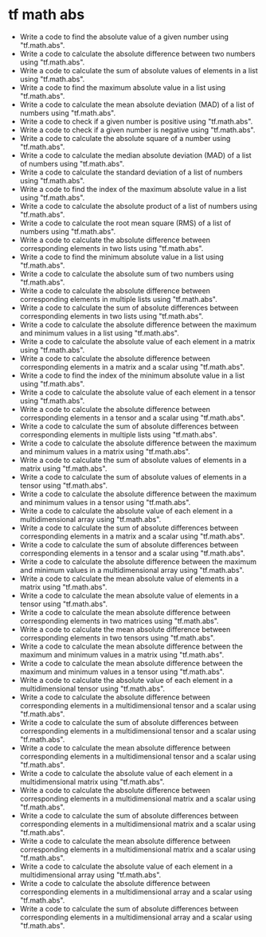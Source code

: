 # tf math abs

- Write a code to find the absolute value of a given number using "tf.math.abs".
- Write a code to calculate the absolute difference between two numbers using "tf.math.abs".
- Write a code to calculate the sum of absolute values of elements in a list using "tf.math.abs".
- Write a code to find the maximum absolute value in a list using "tf.math.abs".
- Write a code to calculate the mean absolute deviation (MAD) of a list of numbers using "tf.math.abs".
- Write a code to check if a given number is positive using "tf.math.abs".
- Write a code to check if a given number is negative using "tf.math.abs".
- Write a code to calculate the absolute square of a number using "tf.math.abs".
- Write a code to calculate the median absolute deviation (MAD) of a list of numbers using "tf.math.abs".
- Write a code to calculate the standard deviation of a list of numbers using "tf.math.abs".
- Write a code to find the index of the maximum absolute value in a list using "tf.math.abs".
- Write a code to calculate the absolute product of a list of numbers using "tf.math.abs".
- Write a code to calculate the root mean square (RMS) of a list of numbers using "tf.math.abs".
- Write a code to calculate the absolute difference between corresponding elements in two lists using "tf.math.abs".
- Write a code to find the minimum absolute value in a list using "tf.math.abs".
- Write a code to calculate the absolute sum of two numbers using "tf.math.abs".
- Write a code to calculate the absolute difference between corresponding elements in multiple lists using "tf.math.abs".
- Write a code to calculate the sum of absolute differences between corresponding elements in two lists using "tf.math.abs".
- Write a code to calculate the absolute difference between the maximum and minimum values in a list using "tf.math.abs".
- Write a code to calculate the absolute value of each element in a matrix using "tf.math.abs".
- Write a code to calculate the absolute difference between corresponding elements in a matrix and a scalar using "tf.math.abs".
- Write a code to find the index of the minimum absolute value in a list using "tf.math.abs".
- Write a code to calculate the absolute value of each element in a tensor using "tf.math.abs".
- Write a code to calculate the absolute difference between corresponding elements in a tensor and a scalar using "tf.math.abs".
- Write a code to calculate the sum of absolute differences between corresponding elements in multiple lists using "tf.math.abs".
- Write a code to calculate the absolute difference between the maximum and minimum values in a matrix using "tf.math.abs".
- Write a code to calculate the sum of absolute values of elements in a matrix using "tf.math.abs".
- Write a code to calculate the sum of absolute values of elements in a tensor using "tf.math.abs".
- Write a code to calculate the absolute difference between the maximum and minimum values in a tensor using "tf.math.abs".
- Write a code to calculate the absolute value of each element in a multidimensional array using "tf.math.abs".
- Write a code to calculate the sum of absolute differences between corresponding elements in a matrix and a scalar using "tf.math.abs".
- Write a code to calculate the sum of absolute differences between corresponding elements in a tensor and a scalar using "tf.math.abs".
- Write a code to calculate the absolute difference between the maximum and minimum values in a multidimensional array using "tf.math.abs".
- Write a code to calculate the mean absolute value of elements in a matrix using "tf.math.abs".
- Write a code to calculate the mean absolute value of elements in a tensor using "tf.math.abs".
- Write a code to calculate the mean absolute difference between corresponding elements in two matrices using "tf.math.abs".
- Write a code to calculate the mean absolute difference between corresponding elements in two tensors using "tf.math.abs".
- Write a code to calculate the mean absolute difference between the maximum and minimum values in a matrix using "tf.math.abs".
- Write a code to calculate the mean absolute difference between the maximum and minimum values in a tensor using "tf.math.abs".
- Write a code to calculate the absolute value of each element in a multidimensional tensor using "tf.math.abs".
- Write a code to calculate the absolute difference between corresponding elements in a multidimensional tensor and a scalar using "tf.math.abs".
- Write a code to calculate the sum of absolute differences between corresponding elements in a multidimensional tensor and a scalar using "tf.math.abs".
- Write a code to calculate the mean absolute difference between corresponding elements in a multidimensional tensor and a scalar using "tf.math.abs".
- Write a code to calculate the absolute value of each element in a multidimensional matrix using "tf.math.abs".
- Write a code to calculate the absolute difference between corresponding elements in a multidimensional matrix and a scalar using "tf.math.abs".
- Write a code to calculate the sum of absolute differences between corresponding elements in a multidimensional matrix and a scalar using "tf.math.abs".
- Write a code to calculate the mean absolute difference between corresponding elements in a multidimensional matrix and a scalar using "tf.math.abs".
- Write a code to calculate the absolute value of each element in a multidimensional array using "tf.math.abs".
- Write a code to calculate the absolute difference between corresponding elements in a multidimensional array and a scalar using "tf.math.abs".
- Write a code to calculate the sum of absolute differences between corresponding elements in a multidimensional array and a scalar using "tf.math.abs".